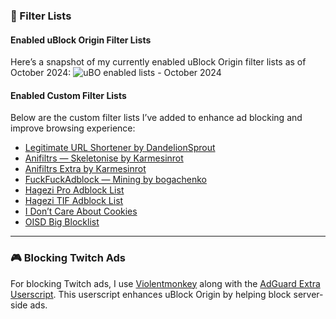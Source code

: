 ### 📜 Filter Lists

#### **Enabled uBlock Origin Filter Lists**
Here’s a snapshot of my currently enabled uBlock Origin filter lists as of October 2024:
![uBO enabled lists - October 2024](https://github.com/user-attachments/assets/42454f9b-12f4-4f5a-af49-9f75426d1e12)

#### **Enabled Custom Filter Lists**
Below are the custom filter lists I’ve added to enhance ad blocking and improve browsing experience:

- [Legitimate URL Shortener by DandelionSprout](https://raw.githubusercontent.com/DandelionSprout/adfilt/master/LegitimateURLShortener.txt)
- [Anifiltrs — Skeletonise by Karmesinrot](https://raw.githubusercontent.com/Karmesinrot/Anifiltrs/master/Anifiltrs%20%E2%80%94%20skeletonise.txt)
- [Anifiltrs Extra by Karmesinrot](https://raw.githubusercontent.com/Karmesinrot/Anifiltrs/master/Anifiltrs%20Extra.txt)
- [FuckFuckAdblock — Mining by bogachenko](https://raw.githubusercontent.com/bogachenko/fuckfuckadblock/master/fuckfuckadblock-mining.txt)
- [Hagezi Pro Adblock List](https://raw.githubusercontent.com/hagezi/dns-blocklists/main/adblock/pro.txt)
- [Hagezi TIF Adblock List](https://raw.githubusercontent.com/hagezi/dns-blocklists/main/adblock/tif.txt)
- [I Don’t Care About Cookies](https://www.i-dont-care-about-cookies.eu/abp/)
- [OISD Big Blocklist](https://big.oisd.nl/)

---

### 🎮 Blocking Twitch Ads

For blocking Twitch ads, I use [Violentmonkey](https://violentmonkey.github.io/get-it/) along with the [AdGuard Extra Userscript](https://github.com/AdguardTeam/AdGuardExtra?tab=readme-ov-file#adguard-extra). This userscript enhances uBlock Origin by helping block server-side ads.
